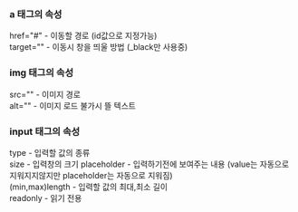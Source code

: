### a 태그의 속성

href="#" - 이동할 경로 (id값으로 지정가능)  
target="" - 이동시 창을 띄울 방법 (_black만 사용중)  


### img 태그의 속성

src="" - 이미지 경로  
alt="" - 이미지 로드 불가시 뜰 텍스트  

### input 태그의 속성

type - 입력할 값의 종류  
size - 입력창의 크기 
placeholder - 입력하기전에 보여주는 내용 (value는 자동으로 지워지지않지만 placeholder는 자동으로 지워짐)  
(min,max)length - 입력할 값의 최대,최소 길이  
readonly - 읽기 전용
